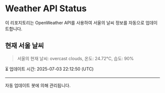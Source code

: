 
# Weather API Status

이 리포지토리는 OpenWeather API를 사용하여 서울의 날씨 정보를 자동으로 업데이트합니다.

## 현재 서울 날씨
> 서울의 현재 날씨: overcast clouds, 온도: 24.72°C, 습도: 90%

⏳ 업데이트 시간: 2025-07-03 22:12:50 (UTC)

---
자동 업데이트 봇에 의해 관리됩니다.
